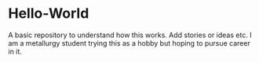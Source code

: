 # Hello-World
A basic repository to understand how this works. Add stories or ideas etc.
I am a metallurgy student trying this as a hobby but hoping to pursue career in it.
